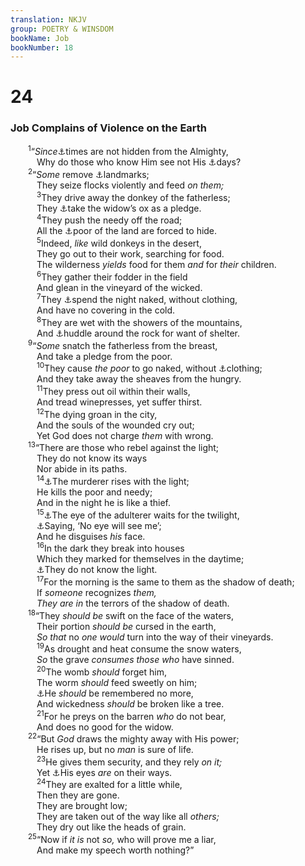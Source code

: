 ```yaml
---
translation: NKJV
group: POETRY & WINSDOM
bookName: Job 
bookNumber: 18
---
```


<div class="title"><h1>24</h1><h3>Job Complains of Violence on the Earth</h3></div>
<span class="verse giop_24_1">  <sup>1</sup>“<i>Since</i><a data-toggle="tooltip" data-placement="bottom" title="(Acts 1:7)">⚓</a>times are not hidden from the Almighty,<br/>   Why do those who know Him see not His <a data-toggle="tooltip" data-placement="bottom" title="(Is. 2:12); Jer. 46:10; (Obad. 15); Zeph. 1:7">⚓</a>days?<br/></span>
<span class="verse giop_24_2">  <sup>2</sup>“<i>Some</i> remove <a data-toggle="tooltip" data-placement="bottom" title="(Deut. 19:14; 27:17); Prov. 22:28; 23:10; Hos. 5:10">⚓</a>landmarks;<br/>   They seize flocks violently and feed <i>on</i> <i>them;</i><br/></span>
<span class="verse giop_24_3">   <sup>3</sup>They drive away the donkey of the fatherless;<br/>   They <a data-toggle="tooltip" data-placement="bottom" title="(Deut. 24:6, 10, 12, 17); Job 22:6, 9">⚓</a>take the widow’s ox as a pledge.<br/></span>
<span class="verse giop_24_4">   <sup>4</sup>They push the needy off the road;<br/>   All the <a data-toggle="tooltip" data-placement="bottom" title="Job 29:16; Prov. 28:28">⚓</a>poor of the land are forced to hide.<br/></span>
<span class="verse giop_24_5">   <sup>5</sup>Indeed, <i>like</i> wild donkeys in the desert,<br/>   They go out to their work, searching for food.<br/>   The wilderness <i>yields</i> food for them <i>and</i> for <i>their</i> children.<br/></span>
<span class="verse giop_24_6">   <sup>6</sup>They gather their fodder in the field<br/>   And glean in the vineyard of the wicked.<br/></span>
<span class="verse giop_24_7">   <sup>7</sup>They <a data-toggle="tooltip" data-placement="bottom" title="Ex. 22:26, 27; (Deut. 24:12, 13); Job 22:6; (James 2:15, 16)">⚓</a>spend the night naked, without clothing,<br/>   And have no covering in the cold.<br/></span>
<span class="verse giop_24_8">   <sup>8</sup>They are wet with the showers of the mountains,<br/>   And <a data-toggle="tooltip" data-placement="bottom" title="Lam. 4:5">⚓</a>huddle around the rock for want of shelter.<br/></span>
<span class="verse giop_24_9">  <sup>9</sup>“<i>Some</i> snatch the fatherless from the breast,<br/>   And take a pledge from the poor.<br/></span>
<span class="verse giop_24_10">   <sup>10</sup>They cause <i>the</i> <i>poor</i> to go naked, without <a data-toggle="tooltip" data-placement="bottom" title="Job 31:19">⚓</a>clothing;<br/>   And they take away the sheaves from the hungry.<br/></span>
<span class="verse giop_24_11">   <sup>11</sup>They press out oil within their walls,<br/>   And tread winepresses, yet suffer thirst.<br/></span>
<span class="verse giop_24_12">   <sup>12</sup>The dying groan in the city,<br/>   And the souls of the wounded cry out;<br/>   Yet God does not charge <i>them</i> with wrong.<br/></span>
<span class="verse giop_24_13">  <sup>13</sup>“There are those who rebel against the light;<br/>   They do not know its ways<br/>   Nor abide in its paths.<br/></span>
<span class="verse giop_24_14">   <sup>14</sup><a data-toggle="tooltip" data-placement="bottom" title="Ps. 10:8">⚓</a>The murderer rises with the light;<br/>   He kills the poor and needy;<br/>   And in the night he is like a thief.<br/></span>
<span class="verse giop_24_15">   <sup>15</sup><a data-toggle="tooltip" data-placement="bottom" title="Prov. 7:7–10">⚓</a>The eye of the adulterer waits for the twilight,<br/>   <a data-toggle="tooltip" data-placement="bottom" title="Ps. 10:11">⚓</a>Saying, ‘No eye will see me’;<br/>   And he disguises <i>his</i> face.<br/></span>
<span class="verse giop_24_16">   <sup>16</sup>In the dark they break into houses<br/>   Which they marked for themselves in the daytime;<br/>   <a data-toggle="tooltip" data-placement="bottom" title="(John 3:20)">⚓</a>They do not know the light.<br/></span>
<span class="verse giop_24_17">   <sup>17</sup>For the morning is the same to them as the shadow of death;<br/>   If <i>someone</i> recognizes <i>them,</i><br/>   <i>They</i> <i>are</i> <i>in</i> the terrors of the shadow of death.<br/></span>
<span class="verse giop_24_18">  <sup>18</sup>“They <i>should</i> <i>be</i> swift on the face of the waters,<br/>   Their portion <i>should</i> <i>be</i> cursed in the earth,<br/>   <i>So</i> <i>that</i> no <i>one</i> <i>would</i> turn into the way of their vineyards.<br/></span>
<span class="verse giop_24_19">   <sup>19</sup>As drought and heat consume the snow waters,<br/>   <i>So</i> the grave <i>consumes</i> <i>those</i> <i>who</i> have sinned.<br/></span>
<span class="verse giop_24_20">   <sup>20</sup>The womb <i>should</i> forget him,<br/>   The worm <i>should</i> feed sweetly on him;<br/>   <a data-toggle="tooltip" data-placement="bottom" title="Job 18:17; Ps. 34:16; Prov. 10:7">⚓</a>He <i>should</i> be remembered no more,<br/>   And wickedness <i>should</i> be broken like a tree.<br/></span>
<span class="verse giop_24_21">   <sup>21</sup>For he preys on the barren <i>who</i> do not bear,<br/>   And does no good for the widow.<br/></span>
<span class="verse giop_24_22">  <sup>22</sup>“But <i>God</i> draws the mighty away with His power;<br/>   He rises up, but no <i>man</i> is sure of life.<br/></span>
<span class="verse giop_24_23">   <sup>23</sup>He gives them security, and they rely <i>on</i> <i>it;</i><br/>   Yet <a data-toggle="tooltip" data-placement="bottom" title="Ps. 11:4; (Prov. 15:3)">⚓</a>His eyes <i>are</i> on their ways.<br/></span>
<span class="verse giop_24_24">   <sup>24</sup>They are exalted for a little while,<br/>   Then they are gone.<br/>   They are brought low;<br/>   They are taken out of the way like all <i>others;</i><br/>   They dry out like the heads of grain.<br/></span>
<span class="verse giop_24_25">  <sup>25</sup>“Now if <i>it</i> <i>is</i> not <i>so,</i> who will prove me a liar,<br/>   And make my speech worth nothing?”<br/></span>
